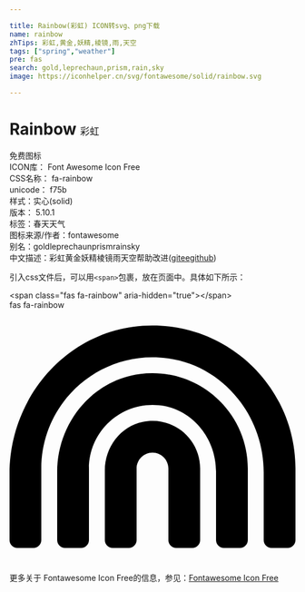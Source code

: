 ```yaml
---

title: Rainbow(彩虹) ICON转svg、png下载
name: rainbow
zhTips: 彩虹,黄金,妖精,棱镜,雨,天空
tags: ["spring","weather"]
pre: fas
search: gold,leprechaun,prism,rain,sky
image: https://iconhelper.cn/svg/fontawesome/solid/rainbow.svg

---
```


# Rainbow  <small style="font-size: 60%;font-weight: 100">彩虹</small>


<div class="detail-page">
<p>
<span><span class="badge-success badge">免费图标</span> </span>
<br/>
<span>
ICON库：
<span class="badge-secondary badge">Font Awesome Icon Free</span> 
</span>
<br/>
<span>
CSS名称：
<span class="badge-secondary badge">fa-rainbow</span> 
</span>
<br/>
<span>
unicode：
<span class="badge-secondary badge">f75b</span> 
<copy-btn content='f75b' btn-title=""></copy-btn>
<copy-btn :content='String.fromCodePoint(parseInt("f75b", 16))' btn-title="复制U"></copy-btn>
</span><br/><span>样式：<span class="badge-light badge">实心(solid)</span></span>
<br/>
<span>
版本：
<span class="badge-secondary badge">5.10.1</span> 
</span><br/><span>标签：<span class="badge-light badge"><router-link to="/tags/spring.html">春天</router-link></span><span class="badge-light badge"><router-link to="/tags/weather.html">天气</router-link></span></span>
<br/>
<span>图标来源/作者：<span class="badge-light badge">fontawesome</span></span> 
<br/>
<span>别名：<span class="badge-light badge">gold</span><span class="badge-light badge">leprechaun</span><span class="badge-light badge">prism</span><span class="badge-light badge">rain</span><span class="badge-light badge">sky</span></span><br/><span class="zh-detail">中文描述：<span class="badge-primary badge">彩虹</span><span class="badge-primary badge">黄金</span><span class="badge-primary badge">妖精</span><span class="badge-primary badge">棱镜</span><span class="badge-primary badge">雨</span><span class="badge-primary badge">天空</span><span class="help-link"><span>帮助改进</span>(<a href="https://gitee.com/liuwave/icon-helper/edit/master/json/fontawesome/solid/rainbow.json" target="_blank" rel="noopener noreferrer">gitee</a><a href="https://github.com/liuwave/icon-helper/edit/master/json/fontawesome/solid/rainbow.json" target="_blank" rel="noopener noreferrer">github</a></span>)</span><br/>
</p>
</div>
<div class="alert alert-dark">
  <i class="fas fa-rainbow fa-xs"></i>
  <i class="fas fa-rainbow fa-sm"></i>
  <i class="fas fa-rainbow fa-lg"></i>
  <i class="fas fa-rainbow fa-2x"></i>
  <i class="fas fa-rainbow fa-3x"></i>
  <i class="fas fa-rainbow fa-5x"></i>
  <i class="fas fa-rainbow fa-7x"></i>
</div>
<div>
  <p>引入css文件后，可以用<code>&lt;span&gt;</code>包裹，放在页面中。具体如下所示：    
  </p>
  <div class="alert alert-primary" style="font-size: 14px">
    &lt;span class="fas fa-rainbow" aria-hidden="true"&gt;&lt;/span&gt;
    <copy-btn content='<span class="fas fa-rainbow" aria-hidden="true"></span>'></copy-btn>
  </div>
  <div class="alert alert-secondary">
    <i class="fas fa-rainbow"
    style="font-size: 24px"
    aria-hidden="true"></i> fas fa-rainbow
    <copy-btn content="fas fa-rainbow" btn-title="复制图标名称"></copy-btn>
  </div>
</div>
<div id="svg" class="svg-wrap">
<svg xmlns="http://www.w3.org/2000/svg" viewBox="0 0 576 512"><path d="M268.3 32.7C115.4 42.9 0 176.9 0 330.2V464c0 8.8 7.2 16 16 16h32c8.8 0 16-7.2 16-16V320C64 186.8 180.9 80.3 317.5 97.9 430.4 112.4 512 214 512 327.8V464c0 8.8 7.2 16 16 16h32c8.8 0 16-7.2 16-16V320c0-165.3-140-298.6-307.7-287.3zm-5.6 96.9C166 142 96 229.1 96 326.7V464c0 8.8 7.2 16 16 16h32c8.8 0 16-7.2 16-16V320c0-74.8 64.5-134.8 140.8-127.4 66.5 6.5 115.2 66.2 115.2 133.1V464c0 8.8 7.2 16 16 16h32c8.8 0 16-7.2 16-16V320c0-114.2-100.2-205.4-217.3-190.4zm6.2 96.3c-45.6 8.9-76.9 51.5-76.9 97.9V464c0 8.8 7.2 16 16 16h32c8.8 0 16-7.2 16-16V320c0-17.6 14.3-32 32-32s32 14.4 32 32v144c0 8.8 7.2 16 16 16h32c8.8 0 16-7.2 16-16V320c0-59.2-53.8-106-115.1-94.1z"/></svg>
</div>
<detail full-name='fa-rainbow'></detail>

<Vssue title="关于“Rainbow”的评论" />
    
<div><p>更多关于  Fontawesome Icon Free的信息，参见：<a target="_blank" href="https://iconhelper.cn/fontawesome.html">Fontawesome Icon Free</a>
</p></div>
